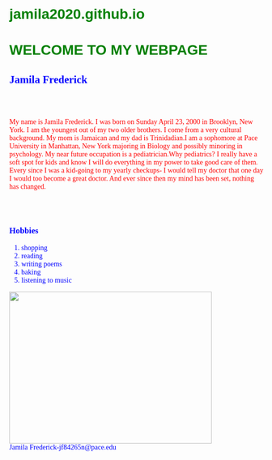 # jamila2020.github.io
<!DOCTYPE html>
<html>
<head>
<title> My Web Page </title>
<style>
body{
color:blue;
font-family: cursive;
}
h1{
font-family:arial;
color: green;
}
h2.destination{
font-family:Georgia;
}
p {
color:red;
}

</style>

<script type="text/javascript">
var a = Math.random();
var b= Math.random();
var c = a + b;
document.write(c);
</script>

</head>
<body>
<h1>WELCOME TO MY WEBPAGE </h1>
<h2> Jamila Frederick </h2> <br> <br>
<p class="paragraph"> My name is Jamila Frederick. I was born on Sunday April 23, 2000 in Brooklyn, New York. I am the youngest out of my two older
brothers. I come from a very cultural background. My mom is Jamaican and my dad is Trinidadian.I am a sophomore at Pace
University in Manhattan, New York majoring in Biology and possibly minoring in psychology. My near future occupation is a
pediatrician.Why pediatrics? I really have a soft spot for kids and know I will do everything in my power to take good
care of them. Every since I was a kid-going to my yearly checkups- I would tell my doctor that one day I would too
become a great doctor. And ever since then my mind has been set, nothing has changed.</p> <br> <br>
<h3>Hobbies</h3>
<ol>
<li>shopping</li>
<li>reading</li>
<li>writing poems</li>
<li>baking</li>
<li>listening to music</li>
</ol>
<img src="shopping.jpg" width="400" height="300"/>
<!--Here is where the main code goes-->
<footer> Jamila Frederick-jf84265n@pace.edu </footer>

</body>
</html>
